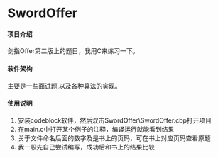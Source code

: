 # SwordOffer

#### 项目介绍
剑指Offer第二版上的题目，我用C来练习一下。

#### 软件架构
主要是一些面试题,以及各种算法的实现。

#### 使用说明

1. 安装codeblock软件，然后双击SwordOffer\SwordOffer.cbp打开项目
2. 在main.c中打开某个例子的注释，编译运行就能看到结果
3. 关于文件命名后面的数字及是书上的页码，可在书上对应页码查看原题
4. 我一般先自己尝试编写，成功后和书上的结果比较
